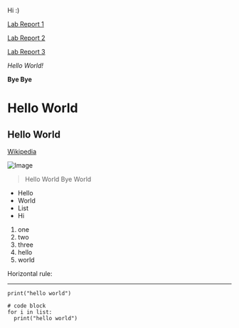 Hi :)

[Lab Report 1](lab-report-1-week-2.html)

[Lab Report 2](lab-report-2-week-4.md)

[Lab Report 3](lab-report-3-week-6.md)

*Hello World!*

**Bye Bye**

# Hello World #

## Hello World ##

[Wikipedia](https://en.wikipedia.org/wiki/Portable_Network_Graphics)

![Image](https://upload.wikimedia.org/wikipedia/commons/thumb/4/47/PNG_transparency_demonstration_1.png/420px-PNG_transparency_demonstration_1.png)

> Hello World
> Bye World

* Hello
* World
* List
* Hi

1. one
2. two
3. three
4. hello
5. world

Horizontal rule:
***

`print("hello world")`

```
# code block
for i in list:
  print("hello world")
```
